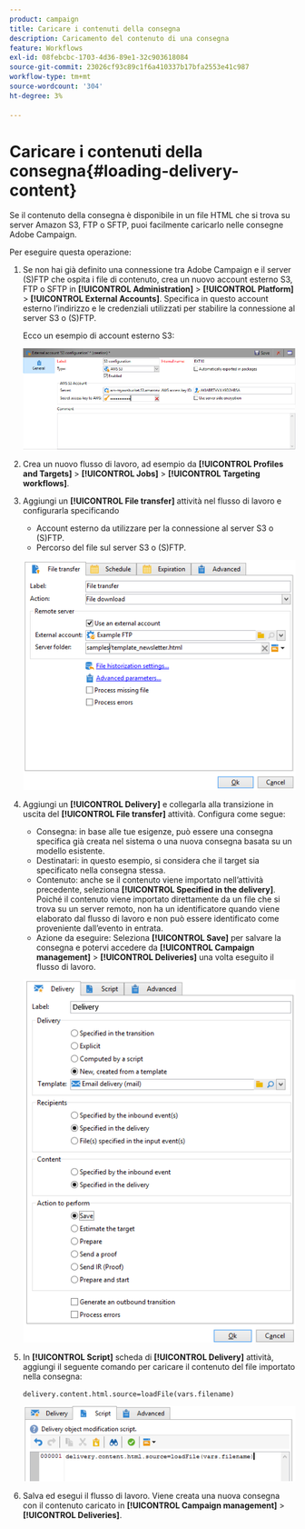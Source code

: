 ```yaml
---
product: campaign
title: Caricare i contenuti della consegna
description: Caricamento del contenuto di una consegna
feature: Workflows
exl-id: 08febcbc-1703-4d36-89e1-32c903618084
source-git-commit: 23026cf93c89c1f6a410337b17bfa2553e41c987
workflow-type: tm+mt
source-wordcount: '304'
ht-degree: 3%

---
```


# Caricare i contenuti della consegna{#loading-delivery-content}

Se il contenuto della consegna è disponibile in un file HTML che si trova su server Amazon S3, FTP o SFTP, puoi facilmente caricarlo nelle consegne Adobe Campaign.

Per eseguire questa operazione:

1. Se non hai già definito una connessione tra Adobe Campaign e il server (S)FTP che ospita i file di contenuto, crea un nuovo account esterno S3, FTP o SFTP in **[!UICONTROL Administration]** > **[!UICONTROL Platform]** > **[!UICONTROL External Accounts]**. Specifica in questo account esterno l’indirizzo e le credenziali utilizzati per stabilire la connessione al server S3 o (S)FTP.

   Ecco un esempio di account esterno S3:

   ![](assets/delivery_loadcontent_filetransfertexamples3.png)

1. Crea un nuovo flusso di lavoro, ad esempio da **[!UICONTROL Profiles and Targets]** > **[!UICONTROL Jobs]** > **[!UICONTROL Targeting workflows]**.
1. Aggiungi un **[!UICONTROL File transfer]** attività nel flusso di lavoro e configurarla specificando

   * Account esterno da utilizzare per la connessione al server S3 o (S)FTP.
   * Percorso del file sul server S3 o (S)FTP.

   ![](assets/delivery_loadcontent_filetransfertexample.png)

1. Aggiungi un **[!UICONTROL Delivery]** e collegarla alla transizione in uscita del **[!UICONTROL File transfer]** attività. Configura come segue:

   * Consegna: in base alle tue esigenze, può essere una consegna specifica già creata nel sistema o una nuova consegna basata su un modello esistente.
   * Destinatari: in questo esempio, si considera che il target sia specificato nella consegna stessa.
   * Contenuto: anche se il contenuto viene importato nell’attività precedente, seleziona **[!UICONTROL Specified in the delivery]**. Poiché il contenuto viene importato direttamente da un file che si trova su un server remoto, non ha un identificatore quando viene elaborato dal flusso di lavoro e non può essere identificato come proveniente dall’evento in entrata.
   * Azione da eseguire: Seleziona **[!UICONTROL Save]** per salvare la consegna e potervi accedere da **[!UICONTROL Campaign management]** > **[!UICONTROL Deliveries]** una volta eseguito il flusso di lavoro.

   ![](assets/delivery_loadcontent_activityexample.png)

1. In **[!UICONTROL Script]** scheda di **[!UICONTROL Delivery]** attività, aggiungi il seguente comando per caricare il contenuto del file importato nella consegna:

   ```
   delivery.content.html.source=loadFile(vars.filename)
   ```

   ![](assets/delivery_loadcontent_script.png)

1. Salva ed esegui il flusso di lavoro. Viene creata una nuova consegna con il contenuto caricato in **[!UICONTROL Campaign management]** > **[!UICONTROL Deliveries]**.

